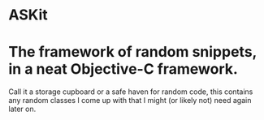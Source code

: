 ASKit
=====

# The framework of random snippets, in a neat Objective-C framework.

Call it a storage cupboard or a safe haven for random code, this contains any random classes I come up with that I might (or likely not) need again later on.